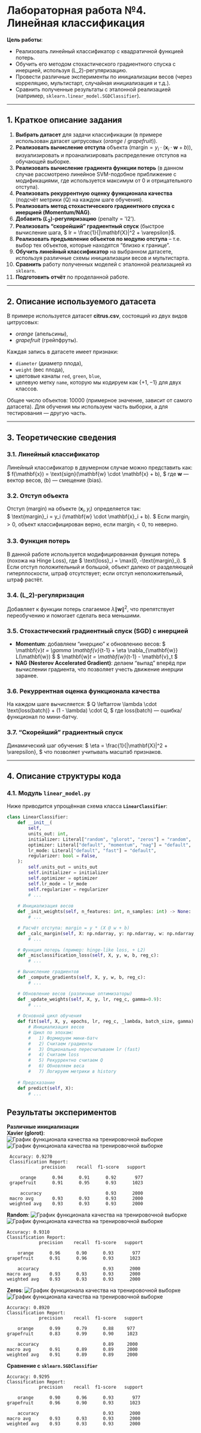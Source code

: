 # Лабораторная работа №4. Линейная классификация

**Цель работы**:  
- Реализовать линейный классификатор с квадратичной функцией потерь.
- Обучить его методом стохастического градиентного спуска с инерцией, используя \(L_2\)-регуляризацию.
- Провести различные эксперименты по инициализации весов (через корреляцию, мультистарт, случайная инициализация и т.д.).
- Сравнить полученные результаты с эталонной реализацией (например, `sklearn.linear_model.SGDClassifier`).

---

## 1. Краткое описание задания

1. **Выбрать датасет** для задачи классификации (в примере использован датасет цитрусовых (*orange* / *grapefruit*)).
2. **Реализовать вычисление отступа** объекта $( \text{margin} = y_i \cdot (\mathbf{x}_i \cdot \mathbf{w} + b) )$, визуализировать и проанализировать распределение отступов на обучающей выборке.
3. **Реализовать вычисление градиента функции потерь** (в данном случае рассмотрено линейное SVM-подобное приближение с модификациями, где используется максимум от 0 и отрицательного отступа).
4. **Реализовать рекуррентную оценку функционала качества** (подсчёт метрики \(Q\) на каждом шаге обучения).
5. **Реализовать метод стохастического градиентного спуска с инерцией (Momentum/NAG)**.
6. **Добавить $(L_2)$-регуляризацию** (penalty = 'l2').
7. **Реализовать “скорейший” градиентный спуск** (быстрое вычисление шага, $ lr = \frac{1}{\|\mathbf{X}\|^2 + \varepsilon}$.
8. **Реализовать предъявление объектов по модулю отступа** – т.е. выбор тех объектов, которые находятся “близко к границе”.
9. **Обучить линейный классификатор** на выбранном датасете, используя различные схемы инициализации весов и мультистарта.
10. **Сравнить** работу полученных моделей с эталонной реализацией из `sklearn`.
11. **Подготовить отчёт** по проделанной работе.

---

## 2. Описание используемого датасета

В примере используется датасет **citrus.csv**, состоящий из двух видов цитрусовых:
- *orange* (апельсины),
- *grapefruit* (грейпфруты).

Каждая запись в датасете имеет признаки:
- `diameter` (диаметр плода),
- `weight` (вес плода),
- цветовые каналы `red`, `green`, `blue`,
- целевую метку `name`, которую мы кодируем как $\{+1, -1\}$ для двух классов.

Общее число объектов: 10000 (примерное значение, зависит от самого датасета). Для обучения мы используем часть выборки, а для тестирования — другую часть.

---

## 3. Теоретические сведения

### 3.1. Линейный классификатор

Линейный классификатор в двумерном случае можно представить как:  
$
f(\mathbf{x}) = \text{sign}(\mathbf{w} \cdot \mathbf{x} + b),
$
где $\mathbf{w}$ — вектор весов, \(b\) — смещение (bias).

### 3.2. Отступ объекта
Отступ (margin) на объекте $(\mathbf{x}_i, y_i)$ определяется так:  
$
\text{margin}_i = y_i (\mathbf{w} \cdot \mathbf{x}_i + b).
$
Если $\text{margin}_i > 0$, объект классифицирован верно, если $\text{margin}_i < 0$, то неверно.

### 3.3. Функция потерь
В данной работе используется модифицированная функция потерь (похожа на Hinge Loss), где
$
\text{loss}_i = \max(0, -\text{margin}_i).
$
Если отступ положительный и большой, объект далеко от разделяющей гиперплоскости, штраф отсутствует; если отступ неположительный, штраф растёт.

### 3.4. \(L_2\)-регуляризация
Добавляет к функции потерь слагаемое $\lambda \|\mathbf{w}\|^2$, что препятствует переобучению и помогает сделать веса меньшими.

### 3.5. Стохастический градиентный спуск (SGD) с инерцией
- **Momentum**: добавляем “инерцию” к обновлению весов:
  $
  \mathbf{v}_t = \gamma \mathbf{v}_{t-1} + \eta \nabla_{\mathbf{w}} L(\mathbf{w})
  $
  $
  \mathbf{w}_t = \mathbf{w}_{t-1} - \mathbf{v}_t
  $
- **NAG (Nesterov Accelerated Gradient)**: делаем “выпад” вперёд при вычислении градиента, что позволяет учесть движение инерции заранее.

### 3.6. Рекуррентная оценка функционала качества
На каждом шаге вычисляется:
$
Q \leftarrow \lambda \cdot \text{loss(batch)} + (1 - \lambda) \cdot Q,
$
где $\text{loss(batch)}$ — ошибка/функционал по мини-батчу.

### 3.7. “Скорейший” градиентный спуск
Динамический шаг обучения:
$
\eta = \frac{1}{\|\mathbf{X}\|^2 + \varepsilon},
$
что позволяет учитывать масштаб признаков.

---

## 4. Описание структуры кода

### 4.1. Модуль `linear_model.py`

Ниже приводится упрощённая схема класса **`LinearClassifier`**:
```python
class LinearClassifier:
    def __init__(
        self,
        units_out: int,
        initializer: Literal["random", "glorot", "zeros"] = "random",
        optimizer: Literal["default", "momentum", "nag"] = "default",
        lr_mode: Literal["default", "fast"] = "default",
        regularizer: bool = False,
    ):
        self.units_out = units_out
        self.initializer = initializer
        self.optimizer = optimizer
        self.lr_mode = lr_mode
        self.regularizer = regularizer
        # ...
    
    # Инициализация весов
    def _init_weights(self, n_features: int, n_samples: int) -> None:
        # ...

    # Расчёт отступа: margin = y * (X @ w + b)
    def _calc_margin(self, X: np.ndarray, y: np.ndarray, w: np.ndarray, b: np.ndarray) -> np.ndarray:
        # ...

    # Функция потерь (пример: hinge-like loss, + L2)
    def _misclassification_loss(self, X, y, w, b, reg_c):
        # ...

    # Вычисление градиентов
    def _compute_gradients(self, X, y, w, b, reg_c):
        # ...

    # Обновление весов (различные оптимизаторы)
    def _update_weights(self, X, y, lr, reg_c, gamma=0.9):
        # ...
    
    # Основной цикл обучения
    def fit(self, X, y, epochs, lr, reg_c, _lambda, batch_size, gamma):
        # Инициализация весов
        # Цикл по эпохам:
        #   1) Формируем мини-батч
        #   2) Считаем градиенты
        #   3) Опционально пересчитываем lr (fast)
        #   4) Считаем loss
        #   5) Рекуррентно считаем Q
        #   6) Обновляем веса
        #   7) Логируем метрики в history
    
    # Предсказание
    def predict(self, X):
        # ...
```

## Результаты экспериментов

**Различные инициализации**  
**Xavier (glorot)**:
![График функционала качества на тренировочной выборке](./images/xavier_l_q.png)
![График функционала качества на тренировочной выборке](./images/xavier_margin.png)

   ```
    Accuracy: 0.9270
    Classification Report:
                precision    recall  f1-score   support

        orange      0.94      0.91      0.92       977
    grapefruit      0.91      0.95      0.93      1023

        accuracy                        0.93      2000
    macro avg       0.93      0.93      0.93      2000
    weighted avg    0.93      0.93      0.93      2000
   ``` 
**Random**: 
![График функционала качества на тренировочной выборке](./images/random_l_q.png)
![График функционала качества на тренировочной выборке](./images/random_margin.png)
```
Accuracy: 0.9310
Classification Report:
            precision    recall  f1-score   support

    orange      0.96      0.90      0.93       977
grapefruit      0.91      0.96      0.93      1023

    accuracy                        0.93      2000
macro avg       0.93      0.93      0.93      2000
weighted avg    0.93      0.93      0.93      2000
``` 
**Zeros**:
![График функционала качества на тренировочной выборке](./images/zeros_l_q.png)
![График функционала качества на тренировочной выборке](./images/zeros_margin.png)
```
Accuracy: 0.8920
Classification Report:
            precision    recall  f1-score   support

    orange      0.99      0.79      0.88     977
grapefruit      0.83      0.99      0.90     1023

    accuracy                        0.89     2000
macro avg       0.91      0.89      0.89     2000
weighted avg    0.91      0.89      0.89     2000
```

**Сравнение с `sklearn.SGDClassifier`**  
``` 
Accuracy: 0.9295
Classification Report:
            precision    recall  f1-score   support

    orange      0.90      0.96      0.93       977
grapefruit      0.96      0.90      0.93      1023

    accuracy                        0.93      2000
macro avg       0.93      0.93      0.93      2000
weighted avg    0.93      0.93      0.93      2000
```







